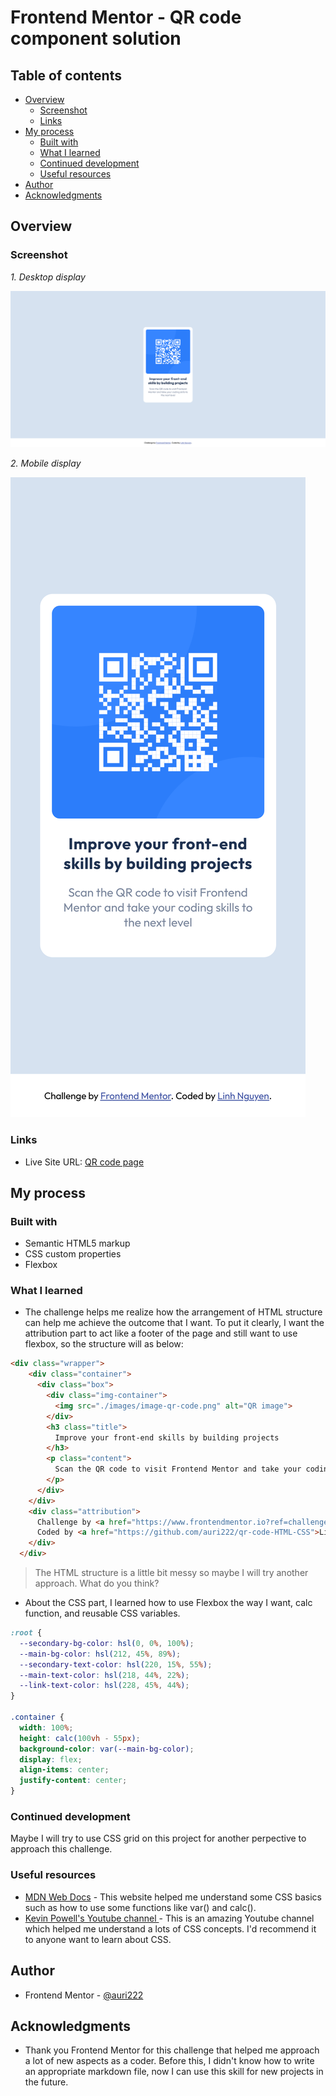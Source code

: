 # Frontend Mentor - QR code component solution

## Table of contents

- [Overview](#overview)
  - [Screenshot](#screenshot)
  - [Links](#links)
- [My process](#my-process)
  - [Built with](#built-with)
  - [What I learned](#what-i-learned)
  - [Continued development](#continued-development)
  - [Useful resources](#useful-resources)
- [Author](#author)
- [Acknowledgments](#acknowledgments)

## Overview

### Screenshot

_1. Desktop display_

![](./images/QR_code_desktop_display_result.png)

_2. Mobile display_

![](./images/QR_code_mobile_display_result.png)

### Links

- Live Site URL: [QR code page](https://auri222.github.io/qr-code-HTML-CSS/)

## My process

### Built with

- Semantic HTML5 markup
- CSS custom properties
- Flexbox

### What I learned

- The challenge helps me realize how the arrangement of HTML structure can help me achieve the outcome that I want. To put it clearly, I want the attribution part to act like a footer of the page and still want to use flexbox, so the structure will as below:

```html
<div class="wrapper">
    <div class="container">
      <div class="box">
        <div class="img-container">
          <img src="./images/image-qr-code.png" alt="QR image">
        </div>
        <h3 class="title">
          Improve your front-end skills by building projects
        </h3>
        <p class="content">
          Scan the QR code to visit Frontend Mentor and take your coding skills to the next level
        </p>
      </div>
    </div>
    <div class="attribution">
      Challenge by <a href="https://www.frontendmentor.io?ref=challenge" target="_blank">Frontend Mentor</a>. 
      Coded by <a href="https://github.com/auri222/qr-code-HTML-CSS">Linh Nguyen</a>.
    </div>
  </div>
```
> The HTML structure is a little bit messy so maybe I will try another approach. What do you think?
- About the CSS part, I learned how to use Flexbox the way I want, calc function, and reusable CSS variables.
```css
:root {
  --secondary-bg-color: hsl(0, 0%, 100%);
  --main-bg-color: hsl(212, 45%, 89%);
  --secondary-text-color: hsl(220, 15%, 55%);
  --main-text-color: hsl(218, 44%, 22%);
  --link-text-color: hsl(228, 45%, 44%);
}

.container {
  width: 100%;
  height: calc(100vh - 55px);
  background-color: var(--main-bg-color);
  display: flex;
  align-items: center;
  justify-content: center;
}
```

### Continued development

Maybe I will try to use CSS grid on this project for another perpective to approach this challenge. 

### Useful resources

- [MDN Web Docs](https://developer.mozilla.org/en-US/) - This website helped me understand some CSS basics such as how to use some functions like var() and calc().
- [Kevin Powell's Youtube channel ](https://www.youtube.com/@KevinPowell) - This is an amazing Youtube channel which helped me understand a lots of CSS concepts. I'd recommend it to anyone want to learn about CSS.

## Author

- Frontend Mentor - [@auri222](https://www.frontendmentor.io/profile/auri222)

## Acknowledgments

- Thank you Frontend Mentor for this challenge that helped me approach a lot of new aspects as a coder. Before this, I didn't know how to write an appropriate markdown file, now I can use this skill for new projects in the future.

